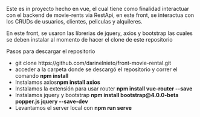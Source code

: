 <p>Este es in proyecto hecho en vue, el cual tiene como finalidad interactuar con el backend de movie-rents via RestApi, en este front, se interactua con los CRUDs de usuarios, clientes, peliculas y alquileres.</p>
<p>En este front, se usaron las librerias de jquery, axios y bootstrap las cuales se deben instalar al momento de hacer el clone de este repositorio</p>
<p>Pasos para descargar el repositorio</p>
<ul>
    <li>git clone https://github.com/darinelnieto/front-movie-rental.git</li>
    <li>acceder a la carpeta donde se descargó el repositorio y correr el comando <strong>npm install</strong></li>
    <li>Instalamos axios<strong>npm install axios</strong></li>
    <li>Instalamos la extensión para usar router <strong>npm install vue-router --save</strong></li>
    <li>Instalamos jquery y bootstrap <strong>npm install bootstrap@4.0.0-beta popper.js jquery --save-dev</strong></li>
    <li>Levantamos el server local con <strong>npm run serve</strong></li>
</ul>